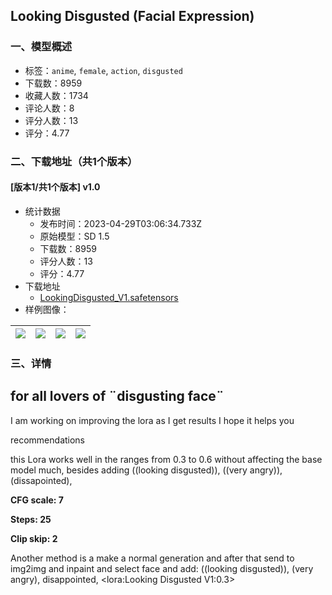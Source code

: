 ## Looking Disgusted (Facial Expression)
### 一、模型概述

- 标签：`anime`, `female`, `action`, `disgusted`
- 下载数：8959
- 收藏人数：1734
- 评论人数：8
- 评分人数：13
- 评分：4.77

### 二、下载地址（共1个版本）

#### [版本1/共1个版本] v1.0

- 统计数据
  - 发布时间：2023-04-29T03:06:34.733Z
  - 原始模型：SD 1.5
  - 下载数：8959
  - 评分人数：13
  - 评分：4.77
- 下载地址
  - [LookingDisgusted_V1.safetensors](https://civitai.com/api/download/models/57812)
- 样例图像：

| <img src="https://image.civitai.com/xG1nkqKTMzGDvpLrqFT7WA/6c1fae7c-59bc-411f-45f9-b5bbfb0e1c00/width=450/628364.jpeg" /> | <img src="https://image.civitai.com/xG1nkqKTMzGDvpLrqFT7WA/f692083b-76fa-4be5-2c45-d4f274668a00/width=450/658657.jpeg" /> | <img src="https://image.civitai.com/xG1nkqKTMzGDvpLrqFT7WA/3cfe798c-e374-45f4-0353-78b824541d00/width=450/658660.jpeg" /> | <img src="https://image.civitai.com/xG1nkqKTMzGDvpLrqFT7WA/dd1823d8-e8aa-4b15-295c-aaa6cd26d500/width=450/628369.jpeg" /> |
| ---- | ---- | ---- | ---- |


### 三、详情
<h2>for all lovers of ¨disgusting face¨</h2><p>I am working on improving the lora as I get results I hope it helps you</p><p></p><p>recommendations</p><p>this Lora works well in the ranges from 0.3 to 0.6 without affecting the base model much, besides adding ((looking disgusted)), ((very angry)), (dissapointed),</p><p><strong>CFG scale: 7</strong></p><p><strong>Steps: 25</strong></p><p><strong>Clip skip: 2</strong></p><p>Another method is a make a normal generation and after that send to img2img and inpaint and select face and add: ((looking disgusted)), (very angry), disappointed, &lt;lora:Looking Disgusted V1:0.3&gt;</p>